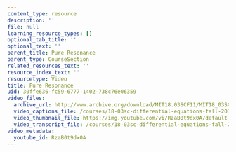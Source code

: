 ```yaml
---
content_type: resource
description: ''
file: null
learning_resource_types: []
optional_tab_title: ''
optional_text: ''
parent_title: Pure Resonance
parent_type: CourseSection
related_resources_text: ''
resource_index_text: ''
resourcetype: Video
title: Pure Resonance
uid: 30ffe636-fc59-6777-1402-738c76e06359
video_files:
  archive_url: http://www.archive.org/download/MIT18.03SCF11/MIT18_03SC_110802_L5_300k.mp4
  video_captions_file: /courses/18-03sc-differential-equations-fall-2011/75c869a0f94f5f6e9e7359f24b470d83_RzaB0t9dx0A.vtt
  video_thumbnail_file: https://img.youtube.com/vi/RzaB0t9dx0A/default.jpg
  video_transcript_file: /courses/18-03sc-differential-equations-fall-2011/fa51981a6e2804256b3838c3bb448fb8_RzaB0t9dx0A.pdf
video_metadata:
  youtube_id: RzaB0t9dx0A
---
```

